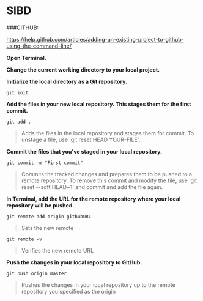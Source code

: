# SIBD

###GITHUB:

https://help.github.com/articles/adding-an-existing-project-to-github-using-the-command-line/

**Open Terminal.**

**Change the current working directory to your local project.**

**Initialize the local directory as a Git repository.**

`git init`

**Add the files in your new local repository. This stages them for the first commit.**

`git add .`
>Adds the files in the local repository and stages them for commit. To unstage a file, use 'git reset HEAD YOUR-FILE'.

**Commit the files that you've staged in your local repository.**

`git commit -m "First commit"`
>Commits the tracked changes and prepares them to be pushed to a remote repository. To remove this commit and modify the file, use 'git reset --soft HEAD~1' and commit and add the file again.

**In Terminal, add the URL for the remote repository where your local repository will be pushed.**

`git remote add origin githubURL`
>Sets the new remote

`git remote -v`
>Verifies the new remote URL

**Push the changes in your local repository to GitHub.**

`git push origin master`
>Pushes the changes in your local repository up to the remote repository you specified as the origin
